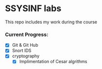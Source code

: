 # SSYSINF labs

This repo includes my work during the course

### Current Progress:

- [x] Git & Git Hub
- [x] Snort IDS
- [x] cryptography
  - [x] Implimentation of Cesar algrithms
